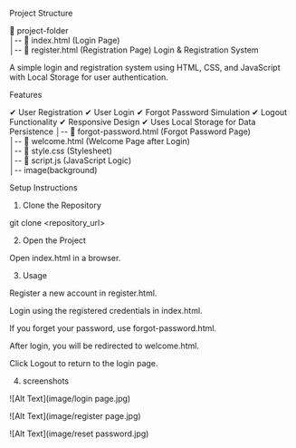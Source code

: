 
Project Structure

📂 project-folder  
│-- 📄 index.html (Login Page)  
│-- 📄 register.html (Registration Page)  Login & Registration System

A simple login and registration system using HTML, CSS, and JavaScript with Local Storage for user authentication.

Features

✔ User Registration
✔ User Login
✔ Forgot Password Simulation
✔ Logout Functionality
✔ Responsive Design
✔ Uses Local Storage for Data Persistence
│-- 📄 forgot-password.html (Forgot Password Page)  
│-- 📄 welcome.html (Welcome Page after Login)  
│-- 📄 style.css (Stylesheet)  
│-- 📄 script.js (JavaScript Logic)  
│-- image(background)

Setup Instructions

1. Clone the Repository

git clone <repository_url>


2. Open the Project

Open index.html in a browser.



3. Usage

Register a new account in register.html.

Login using the registered credentials in index.html.

If you forget your password, use forgot-password.html.

After login, you will be redirected to welcome.html.

Click Logout to return to the login page.



4. screenshots

![Alt Text](image/login page.jpg)

![Alt Text](image/register page.jpg)


![Alt Text](image/reset password.jpg)
